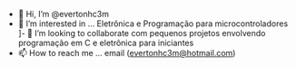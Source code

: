 - 👋 Hi, I’m @evertonhc3m
- 👀 I’m interested in ... Eletrônica e  Programação para microcontroladores
]- 💞️ I’m looking to collaborate com pequenos projetos envolvendo programação em C e eletrônica para iniciantes
- 📫 How to reach me ...  email (evertonhc3m@hotmail.com)
<!---
evertonhc3m/evertonhc3m is a ✨ special ✨ repository because its `README.md` (this file) appears on your GitHub profile.
You can click the Preview link to take a look at your changes.

--->
